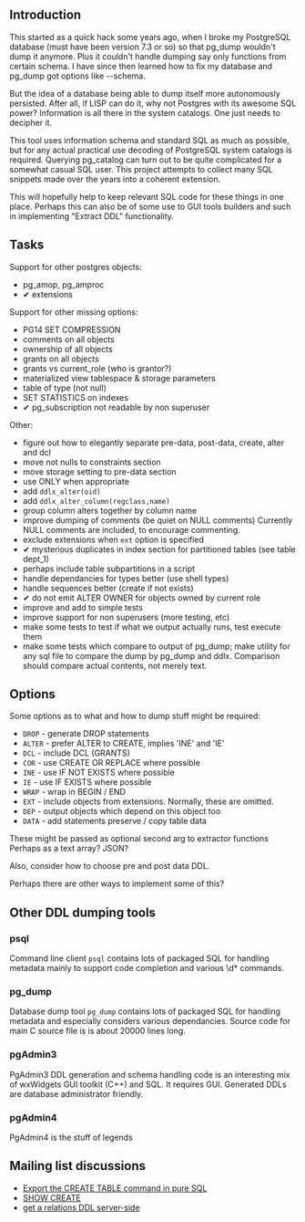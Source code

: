 Introduction
------------

This started as a quick hack some years ago, when I broke my PostgreSQL database 
(must have been version 7.3 or so) so that pg_dump wouldn't dump it anymore.
Plus it couldn't handle dumping say only functions from certain schema. 
I have since then learned how to fix my database and pg_dump got options like --schema.

But the idea of a database being able to dump itself more autonomously persisted.
After all, if LISP can do it, why not Postgres with its awesome SQL power? 
Information is all there in the system catalogs. One just needs to decipher it.

This tool uses information schema and standard SQL as much as possible, 
but for any actual practical use decoding of PostgreSQL system catalogs is required. 
Querying pg_catalog can turn out to be quite complicated for a somewhat casual SQL user.
This project attempts to collect many SQL snippets made over the years into a coherent extension.

This will hopefully help to keep relevant SQL code for these things in one place.
Perhaps this can also be of some use to GUI tools builders and such in implementing "Extract DDL" functionality.

Tasks
-----

Support for other postgres objects:
- pg_amop, pg_amproc
- ✔︎ extensions

Support for other missing options:
- PG14 SET COMPRESSION
- comments on all objects
- ownership of all objects 
- grants on all objects
- grants vs current_role (who is grantor?)
- materialized view tablespace & storage parameters
- table of type (not null)
- SET STATISTICS on indexes
- ✔︎ pg_subscription not readable by non superuser

Other:
- figure out how to elegantly separate pre-data, post-data, create, alter and dcl
- move not nulls to constraints section
- move storage setting to pre-data section
- use ONLY when appropriate
- add `ddlx_alter(oid)`
- add `ddlx_alter_column(regclass,name)`
- group column alters together by column name
- improve dumping of comments (be quiet on NULL comments)
  Currently NULL comments are included, to encourage commenting.
- exclude extensions when `ext` option is specified
- ✔︎ mysterious duplicates in index section for partitioned tables (see table dept_1)
- perhaps include table subpartitions in a script
- handle dependancies for types better (use shell types)
- handle sequences better (create if not exists)
- ✔︎ do not emit ALTER OWNER for objects owned by current role
- improve and add to simple tests
- improve support for non superusers (more testing, etc)
- make some tests to test if what we output actually runs, test execute them
- make some tests which compare to output of pg_dump;
  make utility for any sql file to compare the dump by pg_dump and ddlx.
  Comparison should compare actual contents, not merely text.

Options
-------

Some options as to what and how to dump stuff might be required:

* `DROP` - generate DROP statements
* `ALTER` - prefer ALTER to CREATE, implies 'INE' and 'IE'
* `DCL` - include DCL (GRANTS)
* `COR` - use CREATE OR REPLACE where possible 
* `INE` - use IF NOT EXISTS where possible
* `IE` - use IF EXISTS where possible
* `WRAP` - wrap in BEGIN / END
* `EXT` - include objects from extensions. Normally, these are omitted.
* `DEP` - output objects which depend on this object too
* `DATA` - add statements preserve / copy table data

These might be passed as optional second arg to extractor functions
Perhaps as a text array? JSON?

Also, consider how to choose pre and post data DDL.

Perhaps there are other ways to implement some of this?

Other DDL dumping tools
-----------------------

### psql

Command line client `psql` contains lots of packaged SQL for handling metadata 
mainly to support code completion and various \d* commands.

### pg_dump

Database dump tool `pg_dump` contains lots of packaged SQL for handling metadata 
and especially considers various dependancies. Source code for main C source file
is is about 20000 lines long.

### pgAdmin3

PgAdmin3 DDL generation and schema handling code is an interesting 
mix of wxWidgets GUI toolkit (C++) and SQL. It requires GUI.
Generated DDLs are database administrator friendly.

### pgAdmin4

PgAdmin4 is the stuff of legends

Mailing list discussions
------------------------

- [Export the CREATE TABLE command in pure SQL](https://www.postgresql.org/message-id/flat/2bc470194b4837c1f733a4e05f569bc6%40dalibo.info)
- [SHOW CREATE](https://www.postgresql.org/message-id/flat/20190705163203.GD24679%40fetter.org)
- [get a relations DDL server-side](https://www.postgresql.org/message-id/flat/c2ce3040-a6b1-4279-97b4-fcd374ac1c60%40www.fastmail.com)

